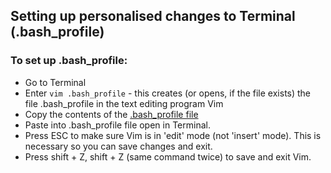 ## Setting up personalised changes to Terminal (.bash_profile)

### To set up .bash_profile:  
- Go to Terminal
- Enter `vim .bash_profile` - this creates (or opens, if the file exists) the file .bash_profile in the text editing program Vim
- Copy the contents of the [.bash_profile file](./.bash_profile)
- Paste into .bash_profile file open in Terminal.
- Press ESC to make sure Vim is in 'edit' mode (not 'insert' mode). This is necessary so you can save changes and exit. 
- Press shift + Z, shift + Z (same command twice) to save and exit Vim. 

